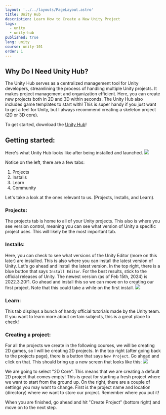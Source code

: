 ```yaml
---
layout: '../../layouts/PageLayout.astro'
title: Unity Hub
description: Learn How to Create a New Unity Project
tags:
  - unity
  - unity-hub
published: true
lang: unity
course: unity-101
order: 1
---
```


## Why Do I Need Unity Hub?
The Unity Hub serves as a centralized management tool for Unity developers, streamlining the process of handling multiple Unity projects. It makes project management and organization efficient. Here, you can create new projects both in 2D and 3D within seconds. The Unity Hub also includes game templates to start with! This is super handy if you just want to get a feel for Unity, but I always recommend creating a skeleton project (2D or 3D core).

To get started, download the [Unity Hub](https://unity.com/download)!

## Getting started:
Here's what Unity Hub looks like after being installed and launched.
![](/imgs/unity/unity-101/UnityHub.png)

Notice on the left, there are a few tabs:
1. Projects
2. Installs
3. Learn
4. Community

Let's take a look at the ones relevant to us. (Projects, Installs, and Learn).

### Projects:
The projects tab is home to all of your Unity projects. This also is where you see version control, meaning you can see what version of Unity a specific project uses. This will likely be the most important tab.

### Installs:
Here, you can check to see what versions of the Unity Editor (more on this later) are installed. This is also where you can install the latest version of Unity. Let's go ahead and install the latest version. In the top right, there is a blue button that says `Install Editor`. For the best results, stick to the official releases of Unity. The newest version (as of Feb 15th, 2024) is 2022.3.20f1. Go ahead and install this so we can move on to creating our first project. Note that this could take a while on the first install.
![](/imgs/unity/unity-101/UnityVersion.png)

### Learn:
This tab displays a bunch of handy official tutorials made by the Unity team. If you want to learn more about certain subjects, this is a great place to check!

### Creating a project:
For all the projects we create in the following courses, we will be creating 2D games, so I will be creating 2D projects. In the top right (after going back to the projects page), there is a button that says `New Project`. Go ahead and click on that. This should bring up a new screen that looks like this:
![](/imgs/unity/unity-101/CreateProject.png)

We are going to select "2D Core". This means that we are creating a default 2D project that comes empty! This is great for starting a fresh project where we want to start from the ground up. On the right, there are a couple of settings you may want to change. First is the project name and location (directory) where we want to store our project. Remember where you put it!

When you are finished, go ahead and hit "Create Project" (bottom right) and move on to the next step.